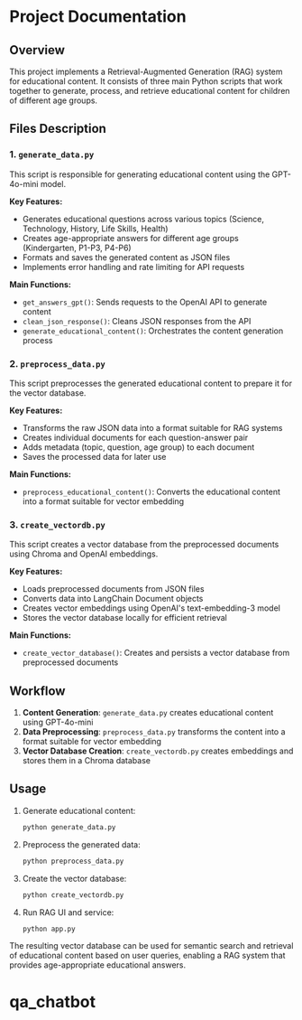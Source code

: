 # Project Documentation

## Overview

This project implements a Retrieval-Augmented Generation (RAG) system for educational content. It consists of three main Python scripts that work together to generate, process, and retrieve educational content for children of different age groups.

## Files Description

### 1. `generate_data.py`

This script is responsible for generating educational content using the GPT-4o-mini model.

**Key Features:**
- Generates educational questions across various topics (Science, Technology, History, Life Skills, Health)
- Creates age-appropriate answers for different age groups (Kindergarten, P1-P3, P4-P6)
- Formats and saves the generated content as JSON files
- Implements error handling and rate limiting for API requests

**Main Functions:**
- `get_answers_gpt()`: Sends requests to the OpenAI API to generate content
- `clean_json_response()`: Cleans JSON responses from the API
- `generate_educational_content()`: Orchestrates the content generation process

### 2. `preprocess_data.py`

This script preprocesses the generated educational content to prepare it for the vector database.

**Key Features:**
- Transforms the raw JSON data into a format suitable for RAG systems
- Creates individual documents for each question-answer pair
- Adds metadata (topic, question, age group) to each document
- Saves the processed data for later use

**Main Functions:**
- `preprocess_educational_content()`: Converts the educational content into a format suitable for vector embedding

### 3. `create_vectordb.py`

This script creates a vector database from the preprocessed documents using Chroma and OpenAI embeddings.

**Key Features:**
- Loads preprocessed documents from JSON files
- Converts data into LangChain Document objects
- Creates vector embeddings using OpenAI's text-embedding-3 model
- Stores the vector database locally for efficient retrieval

**Main Functions:**
- `create_vector_database()`: Creates and persists a vector database from preprocessed documents

## Workflow

1. **Content Generation**: `generate_data.py` creates educational content using GPT-4o-mini
2. **Data Preprocessing**: `preprocess_data.py` transforms the content into a format suitable for vector embedding
3. **Vector Database Creation**: `create_vectordb.py` creates embeddings and stores them in a Chroma database

## Usage

1. Generate educational content:
   ```bash
   python generate_data.py
   ```

2. Preprocess the generated data:
   ```bash
   python preprocess_data.py
   ```

3. Create the vector database:
   ```bash
   python create_vectordb.py
   ```

4. Run RAG UI and service:
   ```bash
   python app.py
   ```

The resulting vector database can be used for semantic search and retrieval of educational content based on user queries, enabling a RAG system that provides age-appropriate educational answers.


# qa_chatbot
